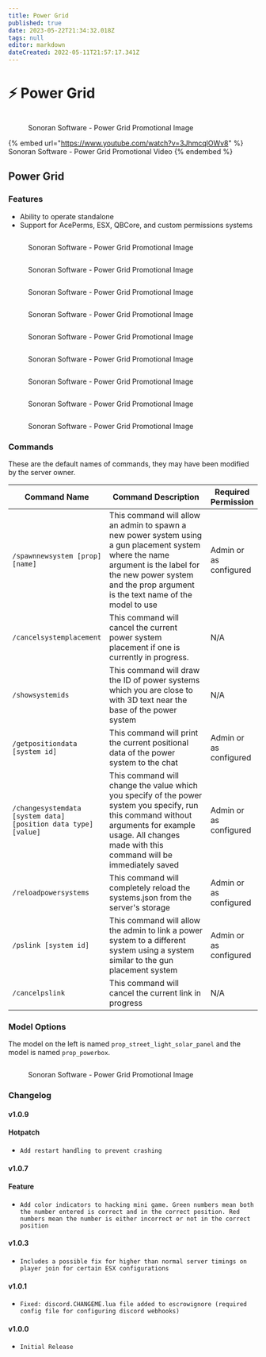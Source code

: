 ```yaml
---
title: Power Grid
published: true
date: 2023-05-22T21:34:32.018Z
tags: null
editor: markdown
dateCreated: 2022-05-11T21:57:17.341Z
---
```


# ⚡ Power Grid

<figure><img src="../../power-system/power-grid.png" alt=""><figcaption><p>Sonoran Software - Power Grid Promotional Image</p></figcaption></figure>

{% embed url="https://www.youtube.com/watch?v=3JhmcqlOWv8" %}
Sonoran Software - Power Grid Promotional Video
{% endembed %}

## Power Grid

### Features

* Ability to operate standalone
* Support for AcePerms, ESX, QBCore, and custom permissions systems        &#x20;

<figure><img src="../../power-system/ps-minigame.png" alt=""><figcaption><p>Sonoran Software - Power Grid Promotional Image</p></figcaption></figure>

<figure><img src="../../speed-camera/notification-feature.png" alt=""><figcaption><p>Sonoran Software - Power Grid Promotional Image</p></figcaption></figure>

<figure><img src="../../power-system/ps-cad-integration.png" alt=""><figcaption><p>Sonoran Software - Power Grid Promotional Image</p></figcaption></figure>

<figure><img src="../../power-system/ps-in-game-blips.png" alt=""><figcaption><p>Sonoran Software - Power Grid Promotional Image</p></figcaption></figure>

<figure><img src="../../speed-camera/auto-update-feature.png" alt=""><figcaption><p>Sonoran Software - Power Grid Promotional Image</p></figcaption></figure>

<figure><img src="../../power-system/ps-gun-placement-system.png" alt=""><figcaption><p>Sonoran Software - Power Grid Promotional Image</p></figcaption></figure>

<figure><img src="../../power-system/ps-discord-webhooks.png" alt=""><figcaption><p>Sonoran Software - Power Grid Promotional Image</p></figcaption></figure>

<figure><img src="../../power-system/ps-highly-configurable.png" alt=""><figcaption><p>Sonoran Software - Power Grid Promotional Image</p></figcaption></figure>

<figure><img src="../../speed-camera/translate-feature.png" alt=""><figcaption><p>Sonoran Software - Power Grid Promotional Image</p></figcaption></figure>

### Commands

These are the default names of commands, they may have been modified by the server owner.

<table><thead><tr><th>Command Name</th><th width="298.3333333333333">Command Description</th><th>Required Permission</th></tr></thead><tbody><tr><td><code>/spawnnewsystem [prop] [name]</code></td><td>This command will allow an admin to spawn a new power system using a gun placement system where the name argument is the label for the new power system and the prop argument is the text name of the model to use</td><td>Admin or as configured</td></tr><tr><td><code>/cancelsystemplacement</code></td><td>This command will cancel the current power system placement if one is currently in progress.</td><td>N/A</td></tr><tr><td><code>/showsystemids</code></td><td>This command will draw the ID of power systems which you are close to with 3D text near the base of the power system</td><td>N/A</td></tr><tr><td><code>/getpositiondata [system id]</code></td><td>This command will print the current positional data of the power system to the chat</td><td>Admin or as configured</td></tr><tr><td><code>/changesystemdata [system data] [position data type] [value]</code></td><td>This command will change the value which you specify of the power system you specify, run this command without arguments for example usage. All changes made with this command will be immediately saved</td><td>Admin or as configured</td></tr><tr><td><code>/reloadpowersystems</code></td><td>This command will completely reload the systems.json from the server's storage</td><td>Admin or as configured</td></tr><tr><td><code>/pslink [system id]</code></td><td>This command will allow the admin to link a power system to a different system using a system similar to the gun placement system</td><td>Admin or as configured</td></tr><tr><td><code>/cancelpslink</code></td><td>This command will cancel the current link in progress</td><td>N/A</td></tr></tbody></table>

### Model Options

&#x20;The model on the left is named `prop_street_light_solar_panel` and the model is named `prop_powerbox`.

<figure><img src="../../power-system/ps-model-options-feature.png" alt=""><figcaption><p>Sonoran Software - Power Grid Promotional Image</p></figcaption></figure>

### Changelog

#### v1.0.9

#### Hotpatch

* `Add restart handling to prevent crashing`

#### v1.0.7

#### Feature

* `Add color indicators to hacking mini game. Green numbers mean both the number entered is correct and in the correct position. Red numbers mean the number is either incorrect or not in the correct position`

#### v1.0.3

* `Includes a possible fix for higher than normal server timings on player join for certain ESX configurations`

#### v1.0.1

* `Fixed: discord.CHANGEME.lua file added to escrowignore (required config file for configuring discord webhooks)`

#### v1.0.0

* `Initial Release`
